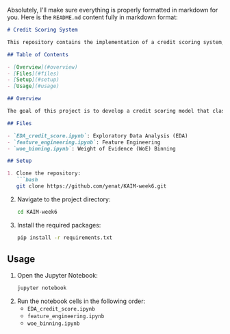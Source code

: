 Absolutely, I'll make sure everything is properly formatted in markdown for you. Here is the `README.md` content fully in markdown format:

```markdown
# Credit Scoring System

This repository contains the implementation of a credit scoring system, focusing on classifying users as high risk or low risk based on their transaction behavior.

## Table of Contents

- [Overview](#overview)
- [Files](#files)
- [Setup](#setup)
- [Usage](#usage)

## Overview

The goal of this project is to develop a credit scoring model that classifies users into high risk and low-risk categories. The model uses various feature engineering techniques and RFMS formalism.

## Files

- `EDA_credit_score.ipynb`: Exploratory Data Analysis (EDA)
- `feature_engineering.ipynb`: Feature Engineering
- `woe_binning.ipynb`: Weight of Evidence (WoE) Binning

## Setup

1. Clone the repository:
   ```bash
   git clone https://github.com/yenat/KAIM-week6.git
   ```
2. Navigate to the project directory:
   ```bash
   cd KAIM-week6
   ```
3. Install the required packages:
   ```bash
   pip install -r requirements.txt
   ```

## Usage

1. Open the Jupyter Notebook:
   ```bash
   jupyter notebook
   ```
2. Run the notebook cells in the following order:
   - `EDA_credit_score.ipynb`
   - `feature_engineering.ipynb`
   - `woe_binning.ipynb`

